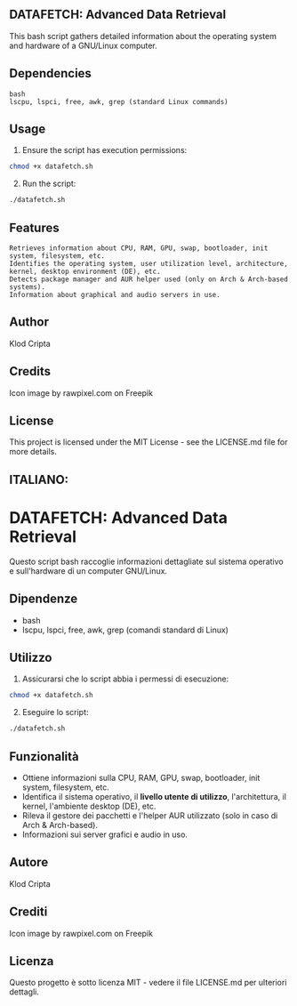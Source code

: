 ## DATAFETCH: Advanced Data Retrieval

This bash script gathers detailed information about the operating system and hardware of a GNU/Linux computer.

## Dependencies

    bash
    lscpu, lspci, free, awk, grep (standard Linux commands)

## Usage

1. Ensure the script has execution permissions:
```bash
chmod +x datafetch.sh
```
2. Run the script:
```bash
./datafetch.sh
```
## Features

    Retrieves information about CPU, RAM, GPU, swap, bootloader, init system, filesystem, etc.
    Identifies the operating system, user utilization level, architecture, kernel, desktop environment (DE), etc.
    Detects package manager and AUR helper used (only on Arch & Arch-based systems).
    Information about graphical and audio servers in use.

## Author
Klod Cripta

## Credits
Icon image by rawpixel.com on Freepik

## License
This project is licensed under the MIT License - see the LICENSE.md file for more details.

## ITALIANO:

# DATAFETCH: Advanced Data Retrieval

Questo script bash raccoglie informazioni dettagliate sul sistema operativo e sull'hardware di un computer GNU/Linux.

## Dipendenze
- bash
- lscpu, lspci, free, awk, grep (comandi standard di Linux)

## Utilizzo
1. Assicurarsi che lo script abbia i permessi di esecuzione:
```bash
chmod +x datafetch.sh
```
2. Eseguire lo script:
```bash
./datafetch.sh
```
## Funzionalità
- Ottiene informazioni sulla CPU, RAM, GPU, swap, bootloader, init system, filesystem, etc.
- Identifica il sistema operativo, il **livello utente di utilizzo**, l'architettura, il kernel, l'ambiente desktop (DE), etc.
- Rileva il gestore dei pacchetti e l'helper AUR utilizzato (solo in caso di Arch & Arch-based).
- Informazioni sui server grafici e audio in uso.

## Autore
Klod Cripta

## Crediti
Icon image by rawpixel.com on Freepik

## Licenza
Questo progetto è sotto licenza MIT - vedere il file LICENSE.md per ulteriori dettagli.
